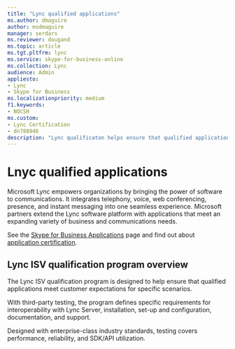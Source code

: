 ```yaml
---
title: "Lync qualified applications"
ms.author: dmaguire
author: msdmaguire
manager: serdars
ms.reviewer: dougand
ms.topic: article
ms.tgt.pltfrm: lync
ms.service: skype-for-business-online
ms.collection: Lync
audience: Admin
appliesto:
- Lync
- Skype for Business
ms.localizationpriority: medium
f1.keywords:
- NOCSH
ms.custom:
- Lync Certification
- dn788946
description: "Lync qualificaton helps ensure that qualified applications meet customer expectations for specific scenarios"
---
```


# Lnyc qualified applications
Microsoft Lync empowers organizations by bringing the power of software to communications. It integrates telephony, voice, web conferencing, presence, and instant messaging into one seamless experience. Microsoft partners extend the Lync software platform with applications that meet an expanding variety of business and communications needs.

See the [Skype for Business Applications](http://apps.skypeforbusiness.com/) page and find out about [application certification](http://apps.skypeforbusiness.com/certified.aspx).

## Lync ISV qualification program overview
The Lync ISV qualification program is designed to help ensure that qualified applications meet customer expectations for specific scenarios.

With third-party testing, the program defines specific requirements for interoperability with Lync Server, installation, set-up and configuration, documentation, and support.

Designed with enterprise-class industry standards, testing covers performance, reliability, and SDK/API utilization.
